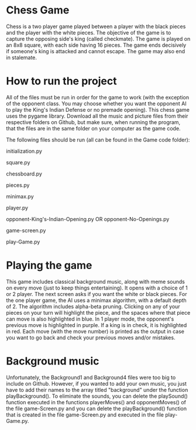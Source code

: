 # Chess Game
Chess is a two player game played between a player with the black pieces and the player with the white pieces. The objective of the game is to capture the opposing side's king (called checkmate).
The game is played on an 8x8 square, with each side having 16 pieces. The game ends decisively if someone's king is attacked and cannot escape. The game may also end in stalemate.


# How to run the project
All of the files must be run in order for the game to work (with the exception of the opponent class. You may choose whether you want the opponent AI to play the King's Indian Defense or no premade opening). This chess game uses the pygame library. Download all the music and picture files from their respective folders on Github, but make sure, when running the program, that the files are in the same folder on your computer as the game code.

The following files should be run (all can be found in the Game code folder):

initialization.py

square.py

chessboard.py

pieces.py

minimax.py

player.py

opponent-King's-Indian-Opening.py OR opponent-No-Openings.py

game-screen.py

play-Game.py


# Playing the game
This game includes classical background music, along with meme sounds on every move (just to keep things entertaining). It opens with a choice of 1 or 2 player. The next screen
asks if you want the white or black pieces. For the one player game, the AI uses a minimax algorithm, with a default depth of 2. The algorithm includes alpha-beta pruning. Clicking
on any of your pieces on your turn will highlight the piece, and the spaces where that piece can move is also highlighted in blue. In 1 player mode, the opponent's previous move is
highlighted in purple. If a king is in check, it is highlighted in red. Each move (with the move number) is printed as the output in case you want to go back and check your previous
moves and/or mistakes.



# Background music
Unfortunately, the Background1 and Background4 files were too big to include on Github. However, if you wanted to add your own music, you just have to add their names to the array
titled "background" under the function playBackground(). To eliminate the sounds, you can delete the playSound() function executed in the functions playerMoves() and opponentMoves() of the file game-Screen.py and you can delete the playBackground() function that is created in the file game-Screen.py and executed in the file play-Game.py.
